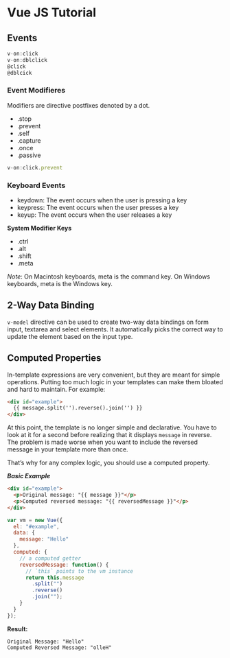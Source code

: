 # Vue JS Tutorial

## Events

```javascript
v-on:click
v-on:dblclick
@click
@dblcick
```

### Event Modifieres

Modifiers are directive postfixes denoted by a dot.

- .stop
- .prevent
- .self
- .capture
- .once
- .passive

```Javascript
v-on:click.prevent
```

### Keyboard Events

- keydown: The event occurs when the user is pressing a key
- keypress: The event occurs when the user presses a key
- keyup: The event occurs when the user releases a key

**System Modifier Keys**

- .ctrl
- .alt
- .shift
- .meta

_Note_: On Macintosh keyboards, meta is the command key. On Windows keyboards, meta is the Windows key.

## 2-Way Data Binding

`v-model` directive can be used to create two-way data bindings on form input, textarea and select elements. It automatically picks the correct way to update the element based on the input type.

## Computed Properties

In-template expressions are very convenient, but they are meant for simple operations. Putting too much logic in your templates can make them bloated and hard to maintain. For example:

```html
<div id="example">
  {{ message.split('').reverse().join('') }}
</div>
```

At this point, the template is no longer simple and declarative. You have to look at it for a second before realizing that it displays `message` in reverse. The problem is made worse when you want to include the reversed message in your template more than once.

That’s why for any complex logic, you should use a computed property.

**_Basic Example_**

```html
<div id="example">
  <p>Original message: "{{ message }}"</p>
  <p>Computed reversed message: "{{ reversedMessage }}"</p>
</div>
```

```javascript
var vm = new Vue({
  el: "#example",
  data: {
    message: "Hello"
  },
  computed: {
    // a computed getter
    reversedMessage: function() {
      // `this` points to the vm instance
      return this.message
        .split("")
        .reverse()
        .join("");
    }
  }
});
```

**Result:**

```
Original Message: "Hello"
Computed Reversed Message: "olleH"
```
